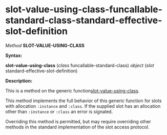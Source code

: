 slot-value-using-class-funcallable-standard-class-standard-effective-slot-definition
====================================================================================

*Method* **SLOT-VALUE-USING-CLASS**

**Syntax:**

**slot-value-using-class** (*class* funcallable-standard-class) *object* (*slot* standard-effective-slot-definition)

**Description:**

This is a method on the generic function[slot-value-using-class](slot-value-using-class.md).

This method implements the full behavior of this generic function for slots with allocation `:instance` and `:class`. If the supplied slot has an allocation other than `:instance` or `:class` an error is signaled.

Overriding this method is permitted, but may require overriding other methods in the standard implementation of the slot access protocol.
